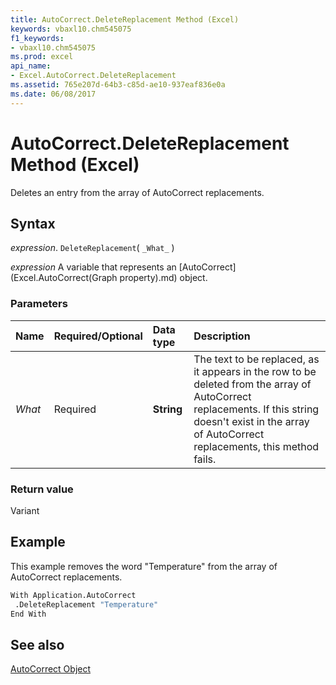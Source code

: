 ```yaml
---
title: AutoCorrect.DeleteReplacement Method (Excel)
keywords: vbaxl10.chm545075
f1_keywords:
- vbaxl10.chm545075
ms.prod: excel
api_name:
- Excel.AutoCorrect.DeleteReplacement
ms.assetid: 765e207d-64b3-c85d-ae10-937eaf836e0a
ms.date: 06/08/2017
---
```



# AutoCorrect.DeleteReplacement Method (Excel)

Deletes an entry from the array of AutoCorrect replacements.


## Syntax

 _expression_. `DeleteReplacement`( `_What_` )

 _expression_ A variable that represents an [AutoCorrect](Excel.AutoCorrect(Graph property).md) object.


### Parameters



|Name|Required/Optional|Data type|Description|
|:-----|:-----|:-----|:-----|
| _What_|Required| **String**|The text to be replaced, as it appears in the row to be deleted from the array of AutoCorrect replacements. If this string doesn't exist in the array of AutoCorrect replacements, this method fails.|

### Return value

Variant


## Example

This example removes the word "Temperature" from the array of AutoCorrect replacements.


```vb
With Application.AutoCorrect 
 .DeleteReplacement "Temperature" 
End With
```


## See also


[AutoCorrect Object](Excel.AutoCorrect(object).md)

